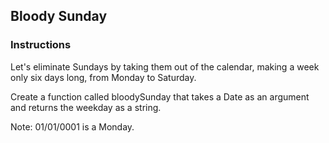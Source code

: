 ## Bloody Sunday

### Instructions
Let's eliminate Sundays by taking them out of the calendar, making a week only six days long, from Monday to Saturday.

Create a function called bloodySunday that takes a Date as an argument and returns the weekday as a string.

Note: 01/01/0001 is a Monday.

